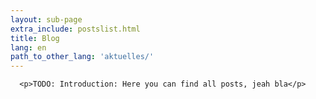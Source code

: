 ```yaml
---
layout: sub-page
extra_include: postslist.html
title: Blog
lang: en
path_to_other_lang: 'aktuelles/'
---
```


      <p>TODO: Introduction: Here you can find all posts, jeah bla</p>

